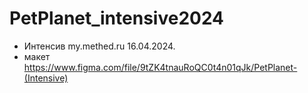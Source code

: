 # PetPlanet_intensive2024

- Интенсив my.methed.ru 16.04.2024.
- макет https://www.figma.com/file/9tZK4tnauRoQC0t4n01qJk/PetPlanet-(Intensive)
